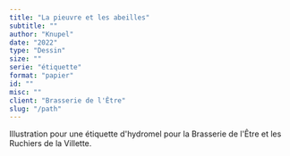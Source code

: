 ```yaml
---
title: "La pieuvre et les abeilles"
subtitle: ""
author: "Knupel"
date: "2022"
type: "Dessin"
size: ""
serie: "étiquette"
format: "papier"
id: ""
misc: ""
client: "Brasserie de l'Être"
slug: "/path"
---
```


Illustration pour une étiquette d'hydromel pour la Brasserie de l'Être et les Ruchiers de la Villette.